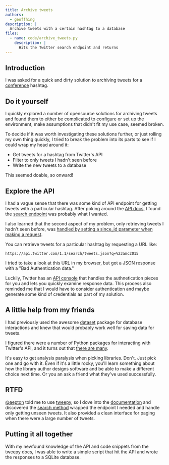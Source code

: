 ```yaml
---
title: Archive tweets 
authors:
  - geoffhing
description: |
  Archive tweets with a certain hashtag to a database  
files:
  - name: code/archive_tweets.py
    description: |
      Hits the Twitter search endpoint and returns
---
```


## Introduction

I was asked for a quick and dirty solution to archiving tweets for a [conference](http://amc2015.alliedmedia.org/) hashtag.

## Do it yourself

I quickly explored a number of opensource solutions for archiving tweets and found them to either be complicated to configure or set up the environment, make assumptions that didn't fit my use case, seemed broken.

To decide if it was worth investigating these solutions further, or just rolling my own thing quickly, I tried to break the problem into its parts to see if I could wrap my head around it:

* Get tweets for a hashtag from Twitter's API
* Filter to only tweets I hadn't seen before
* Write the new tweets to a database

This seemed doable, so onward!

## Explore the API

I had a vague sense that there was some kind of API endpoint for getting tweets with a particular hashtag. After poking around the [API docs](https://dev.twitter.com/rest/), I found the [search endpoint](https://dev.twitter.com/rest/public/search) was probably what I wanted.

I also learned that the second aspect of my problem, only retrieving tweets I hadn't seen before,  was [handled by setting a since_id parameter when making a request](https://dev.twitter.com/rest/public/timelines).

You can retrieve tweets for a particular hashtag by requesting a URL like:

~~~
https://api.twitter.com/1.1/search/tweets.json?q=%23amc2015
~~~

I tried to take a look at this URL in my browser, but got a JSON response with a "Bad Authentication data." 

Luckily, Twitter has an [API console](https://dev.twitter.com/rest/tools/console) that handles the authnetication pieces for you and lets you quickly examine response data. This process also reminded me that I would have to consider authentication and maybe generate some kind of credentials as part of my solution.

## A little help from my friends

I had previously used the awesome [dataset](https://dataset.readthedocs.org/) package for database interactions and knew that would probably work well for saving data for tweets.

I figured there were a number of Python packages for interacting with Twitter's API, and it turns out that [there are many](https://dev.twitter.com/overview/api/twitter-libraries).

It's easy to get analysis paralysis when picking libraries.  Don't.  Just pick one and go with it.  Even if it's a little rocky, you'll learn something about how the library author designs software and be able to make a different choice next time.  Or you an ask a friend what they've used successfully.

## RTFD

[@aepton](http://twitter.com/aepton) told me to use [tweepy](http://tweepy.org/), so I dove into the [documentation](http://docs.tweepy.org/) and discovered the [search method](http://docs.tweepy.org/en/v3.2.0/api.html#API.search) wrapped the endpoint I needed and handle only getting unseen tweets. It also provided a clean interface for paging when there were a large number of tweets.

## Putting it all together

With my newfound knowledge of the API and code snippets from the tweepy docs, I was able to write a simple script that hit the API and wrote the responses to a SQLite database.
